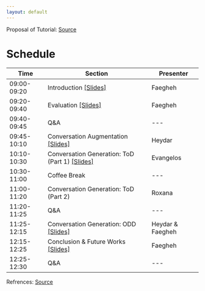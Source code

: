 ```yaml
---
layout: default
---
```


Proposal of Tutorial: [Source](./src/DAConvAI_proposal_CIKM2023.pdf)

# Schedule

| Time  | Section | Presenter | 
| ------------- | ------------- | ------------- |
| 09:00-09:20  | Introduction [[Slides]](./src/CIKM2023-ConvAug-Introduction.pdf) | Faegheh |
| 09:20-09:40  | Evaluation [[Slides]](./src/CIKM2023-ConvAug-Evaluation.pdf) | Faegheh |
| 09:40-09:45  | Q&A  | --- |
| 09:45-10:10  | Conversation Augmentation [[Slides]](./src/CIKM2023-ConvAug-Augmentation.pdf) | Heydar |
| 10:10-10:30  | Conversation Generation: ToD (Part 1) [[Slides]](./src/CIKM2023-ConvAug-ToD.pdf)  | Evangelos |
| 10:30-11:00  | Coffee Break | --- |
| 11:00-11:20  | Conversation Generation: ToD (Part 2) | Roxana |
| 11:20-11:25  | Q&A  | --- |
| 11:25-12:15  | Conversation Generation: ODD [[Slides]](./src/CIKM2023-ConvAug-ODD.pdf) | Heydar & Faegheh |
| 12:15-12:25  | Conclusion & Future Works [[Slides]](./src/CIKM2023-ConvAug-Future.pdf) | Faegheh |
| 12:25-12:30  | Q&A  | --- |


Refrences: [Source](./src/CIKM2023-refs.pdf)

